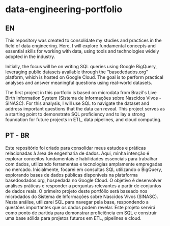 # data-engineering-portfolio

## EN
This repository was created to consolidate my studies and practices in the field of data engineering. Here, I will explore fundamental concepts and essential skills for working with data, using tools and technologies widely adopted in the industry.

Initially, the focus will be on writing SQL queries using Google BigQuery, leveraging public datasets available through the "basededados.org" platform, which is hosted on Google Cloud. The goal is to perform practical analyses and answer meaningful questions using real-world datasets.

The first project in this portfolio is based on microdata from Brazil's Live Birth Information System (Sistema de Informações sobre Nascidos Vivos - SINASC). For this analysis, I will use SQL to navigate the dataset and address important questions that the data can reveal. This project serves as a starting point to demonstrate SQL proficiency and to lay a strong foundation for future projects in ETL, data pipelines, and cloud computing.
##


## PT - BR
Este repositório foi criado para consolidar meus estudos e práticas relacionadas à área de engenharia de dados. Aqui, minha intenção é explorar conceitos fundamentais e habilidades essenciais para trabalhar com dados, utilizando ferramentas e tecnologias amplamente empregadas no mercado.
Inicialmente, focarei em consultas SQL utilizando o BigQuery, explorando bases de dados públicas disponíveis na plataforma basedosdados.org, hospedada no Google Cloud. O objetivo é desenvolver análises práticas e responder a perguntas relevantes a partir de conjuntos de dados reais.
O primeiro projeto deste portfólio será baseado nos microdados do Sistema de Informações sobre Nascidos Vivos (SINASC). Nesta análise, utilizarei SQL para navegar pela base, respondendo a questões importantes que os dados podem revelar. Este projeto servirá como ponto de partida para demonstrar proficiência em SQL e construir uma base sólida para projetos futuros em ETL, pipelines e cloud.
##
